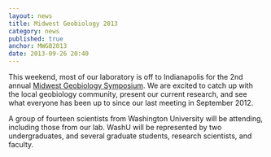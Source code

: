 ```yaml
---
layout: news
title: Midwest Geobiology 2013
category: news 
published: true 
anchor: MWGB2013
date: 2013-09-26 20:40
---
```


This weekend, most of our laboratory is off to Indianapolis for the 2nd annual [Midwest Geobiology Symposium](http://www.midwestgeobiology.org). We are excited to catch up with the local geobiology community, present our current research, and see what everyone has been up to since our last meeting in September 2012. 

A group of fourteen scientists from Washington University will be attending, including those from our lab.  WashU will be represented by two undergraduates, and several graduate students, research scientists, and faculty. 
